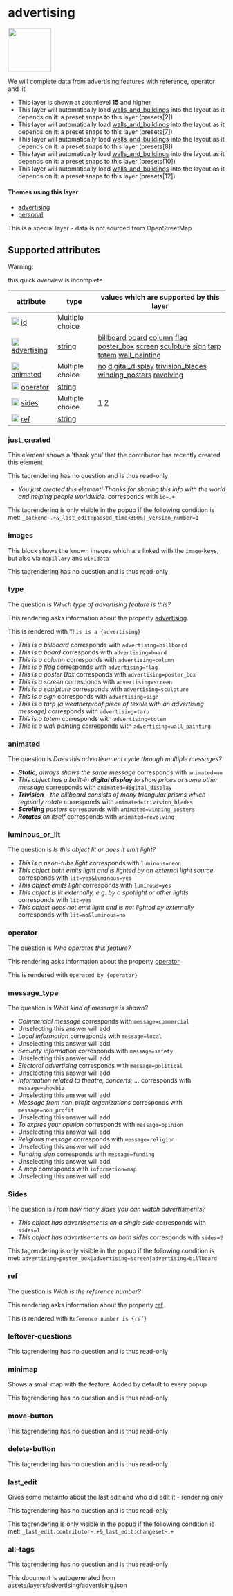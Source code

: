 [//]: # (WARNING: this file is automatically generated. Please find the sources at the bottom and edit those sources)

 advertising 
=============



<img src='https://mapcomplete.osm.be/./assets/themes/advertising/sign.svg' height="100px"> 

We will complete data from advertising features with reference, operator and lit






  - This layer is shown at zoomlevel **15** and higher
  - This layer will automatically load  [walls_and_buildings](./walls_and_buildings.md)  into the layout as it depends on it:  a preset snaps to this layer (presets[2])
  - This layer will automatically load  [walls_and_buildings](./walls_and_buildings.md)  into the layout as it depends on it:  a preset snaps to this layer (presets[7])
  - This layer will automatically load  [walls_and_buildings](./walls_and_buildings.md)  into the layout as it depends on it:  a preset snaps to this layer (presets[8])
  - This layer will automatically load  [walls_and_buildings](./walls_and_buildings.md)  into the layout as it depends on it:  a preset snaps to this layer (presets[10])
  - This layer will automatically load  [walls_and_buildings](./walls_and_buildings.md)  into the layout as it depends on it:  a preset snaps to this layer (presets[12])




#### Themes using this layer 





  - [advertising](https://mapcomplete.osm.be/advertising)
  - [personal](https://mapcomplete.osm.be/personal)


This is a special layer - data is not sourced from OpenStreetMap



 Supported attributes 
----------------------



Warning: 

this quick overview is incomplete



attribute | type | values which are supported by this layer
----------- | ------ | ------------------------------------------
[<img src='https://mapcomplete.osm.be/assets/svg/statistics.svg' height='18px'>](https://taginfo.openstreetmap.org/keys/id#values) [id](https://wiki.openstreetmap.org/wiki/Key:id) | Multiple choice | 
[<img src='https://mapcomplete.osm.be/assets/svg/statistics.svg' height='18px'>](https://taginfo.openstreetmap.org/keys/advertising#values) [advertising](https://wiki.openstreetmap.org/wiki/Key:advertising) | [string](../SpecialInputElements.md#string) | [billboard](https://wiki.openstreetmap.org/wiki/Tag:advertising%3Dbillboard) [board](https://wiki.openstreetmap.org/wiki/Tag:advertising%3Dboard) [column](https://wiki.openstreetmap.org/wiki/Tag:advertising%3Dcolumn) [flag](https://wiki.openstreetmap.org/wiki/Tag:advertising%3Dflag) [poster_box](https://wiki.openstreetmap.org/wiki/Tag:advertising%3Dposter_box) [screen](https://wiki.openstreetmap.org/wiki/Tag:advertising%3Dscreen) [sculpture](https://wiki.openstreetmap.org/wiki/Tag:advertising%3Dsculpture) [sign](https://wiki.openstreetmap.org/wiki/Tag:advertising%3Dsign) [tarp](https://wiki.openstreetmap.org/wiki/Tag:advertising%3Dtarp) [totem](https://wiki.openstreetmap.org/wiki/Tag:advertising%3Dtotem) [wall_painting](https://wiki.openstreetmap.org/wiki/Tag:advertising%3Dwall_painting)
[<img src='https://mapcomplete.osm.be/assets/svg/statistics.svg' height='18px'>](https://taginfo.openstreetmap.org/keys/animated#values) [animated](https://wiki.openstreetmap.org/wiki/Key:animated) | Multiple choice | [no](https://wiki.openstreetmap.org/wiki/Tag:animated%3Dno) [digital_display](https://wiki.openstreetmap.org/wiki/Tag:animated%3Ddigital_display) [trivision_blades](https://wiki.openstreetmap.org/wiki/Tag:animated%3Dtrivision_blades) [winding_posters](https://wiki.openstreetmap.org/wiki/Tag:animated%3Dwinding_posters) [revolving](https://wiki.openstreetmap.org/wiki/Tag:animated%3Drevolving)
[<img src='https://mapcomplete.osm.be/assets/svg/statistics.svg' height='18px'>](https://taginfo.openstreetmap.org/keys/operator#values) [operator](https://wiki.openstreetmap.org/wiki/Key:operator) | [string](../SpecialInputElements.md#string) | 
[<img src='https://mapcomplete.osm.be/assets/svg/statistics.svg' height='18px'>](https://taginfo.openstreetmap.org/keys/sides#values) [sides](https://wiki.openstreetmap.org/wiki/Key:sides) | Multiple choice | [1](https://wiki.openstreetmap.org/wiki/Tag:sides%3D1) [2](https://wiki.openstreetmap.org/wiki/Tag:sides%3D2)
[<img src='https://mapcomplete.osm.be/assets/svg/statistics.svg' height='18px'>](https://taginfo.openstreetmap.org/keys/ref#values) [ref](https://wiki.openstreetmap.org/wiki/Key:ref) | [string](../SpecialInputElements.md#string) | 




### just_created 



This element shows a 'thank you' that the contributor has recently created this element

This tagrendering has no question and is thus read-only





  - *You just created this element! Thanks for sharing this info with the world and helping people worldwide.*  corresponds with  `id~.+`


This tagrendering is only visible in the popup if the following condition is met: `_backend~.+&_last_edit:passed_time<300&|_version_number=1`



### images 



This block shows the known images which are linked with the `image`-keys, but also via `mapillary` and `wikidata`

This tagrendering has no question and is thus read-only





### type 



The question is  *Which type of advertising feature is this?*

This rendering asks information about the property  [advertising](https://wiki.openstreetmap.org/wiki/Key:advertising) 

This is rendered with  `This is a {advertising}`





  - *This is a billboard*  corresponds with  `advertising=billboard`
  - *This is a board*  corresponds with  `advertising=board`
  - *This is a column*  corresponds with  `advertising=column`
  - *This is a flag*  corresponds with  `advertising=flag`
  - *This is a poster Box*  corresponds with  `advertising=poster_box`
  - *This is a screen*  corresponds with  `advertising=screen`
  - *This is a sculpture*  corresponds with  `advertising=sculpture`
  - *This is a sign*  corresponds with  `advertising=sign`
  - *This is a tarp (a weatherproof piece of textile with an advertising message)*  corresponds with  `advertising=tarp`
  - *This is a totem*  corresponds with  `advertising=totem`
  - *This is a wall painting*  corresponds with  `advertising=wall_painting`




### animated 



The question is  *Does this advertisement cycle through multiple messages?*





  - *<b>Static</b>, always shows the same message*  corresponds with  `animated=no`
  - *This object has a built-in <b>digital display</b> to show prices or some other message*  corresponds with  `animated=digital_display`
  - *<b>Trivision</b> - the billboard consists of many triangular prisms which regularly rotate*  corresponds with  `animated=trivision_blades`
  - *<b>Scrolling</b> posters*  corresponds with  `animated=winding_posters`
  - *<b>Rotates</b> on itself*  corresponds with  `animated=revolving`




### luminous_or_lit 



The question is  *Is this object lit or does it emit light?*





  - *This is a neon-tube light*  corresponds with  `luminous=neon`
  - *This object both emits light and is lighted by an external light source*  corresponds with  `lit=yes&luminous=yes`
  - *This object emits light*  corresponds with  `luminous=yes`
  - *This object is lit externally, e.g. by a spotlight or other lights*  corresponds with  `lit=yes`
  - *This object does not emit light and is not lighted by externally*  corresponds with  `lit=no&luminous=no`




### operator 



The question is  *Who operates this feature?*

This rendering asks information about the property  [operator](https://wiki.openstreetmap.org/wiki/Key:operator) 

This is rendered with  `Operated by {operator}`





### message_type 



The question is  *What kind of message is shown?*





  - *Commercial message*  corresponds with  `message=commercial`
  - Unselecting this answer will add 
  - *Local information*  corresponds with  `message=local`
  - Unselecting this answer will add 
  - *Security information*  corresponds with  `message=safety`
  - Unselecting this answer will add 
  - *Electoral advertising*  corresponds with  `message=political`
  - Unselecting this answer will add 
  - *Information related to theatre, concerts, …*  corresponds with  `message=showbiz`
  - Unselecting this answer will add 
  - *Message from non-profit organizations*  corresponds with  `message=non_profit`
  - Unselecting this answer will add 
  - *To expres your opinion*  corresponds with  `message=opinion`
  - Unselecting this answer will add 
  - *Religious message*  corresponds with  `message=religion`
  - Unselecting this answer will add 
  - *Funding sign*  corresponds with  `message=funding`
  - Unselecting this answer will add 
  - *A map*  corresponds with  `information=map`
  - Unselecting this answer will add 




### Sides 



The question is  *From how many sides you can watch advertisments?*





  - *This object has advertisements on a single side*  corresponds with  `sides=1`
  - *This object has advertisements on both sides*  corresponds with  `sides=2`


This tagrendering is only visible in the popup if the following condition is met: `advertising=poster_box|advertising=screen|advertising=billboard`



### ref 



The question is  *Wich is the reference number?*

This rendering asks information about the property  [ref](https://wiki.openstreetmap.org/wiki/Key:ref) 

This is rendered with  `Reference number is {ref}`





### leftover-questions 



This tagrendering has no question and is thus read-only





### minimap 



Shows a small map with the feature. Added by default to every popup

This tagrendering has no question and is thus read-only





### move-button 



This tagrendering has no question and is thus read-only





### delete-button 



This tagrendering has no question and is thus read-only





### last_edit 



Gives some metainfo about the last edit and who did edit it - rendering only

This tagrendering has no question and is thus read-only



This tagrendering is only visible in the popup if the following condition is met: `_last_edit:contributor~.+&_last_edit:changeset~.+`



### all-tags 



This tagrendering has no question and is thus read-only

 

This document is autogenerated from [assets/layers/advertising/advertising.json](https://github.com/pietervdvn/MapComplete/blob/develop/assets/layers/advertising/advertising.json)

